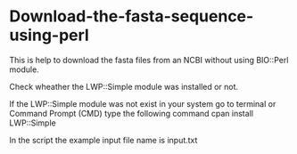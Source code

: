 # Download-the-fasta-sequence-using-perl
This is help to download the fasta files from an NCBI without using BIO::Perl module. 

Check wheather the LWP::Simple module was installed or not.

If the LWP::Simple module was not exist in your system go to terminal or Command Prompt (CMD) type the following command
cpan install LWP::Simple

In the script the example input file name is input.txt


